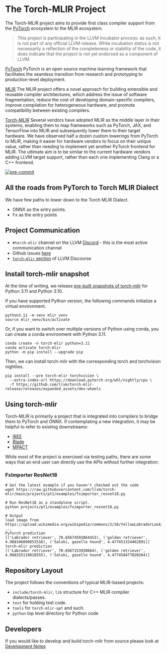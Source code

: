 # The Torch-MLIR Project

The Torch-MLIR project aims to provide first class compiler support from the [PyTorch](https://pytorch.org) ecosystem to the MLIR ecosystem.

> This project is participating in the LLVM Incubator process: as such, it is
not part of any official LLVM release.  While incubation status is not
necessarily a reflection of the completeness or stability of the code, it
does indicate that the project is not yet endorsed as a component of LLVM.

[PyTorch](https://pytorch.org)
PyTorch is an open source machine learning framework that facilitates the seamless transition from research and prototyping to production-level deployment.

[MLIR](https://mlir.llvm.org)
The MLIR project offers a novel approach for building extensible and reusable compiler architectures, which address the issue of software fragmentation, reduce the cost of developing domain-specific compilers, improve compilation for heterogeneous hardware, and promote compatibility between existing compilers.

[Torch-MLIR](https://github.com/llvm/torch-mlir)
Several vendors have adopted MLIR as the middle layer in their systems, enabling them to map frameworks such as PyTorch, JAX, and TensorFlow into MLIR and subsequently lower them to their target hardware. We have observed half a dozen custom lowerings from PyTorch to MLIR, making it easier for hardware vendors to focus on their unique value, rather than needing to implement yet another PyTorch frontend for MLIR. The ultimate aim is to be similar to the current hardware vendors adding LLVM target support, rather than each one implementing Clang or a C++ frontend.

[![pre-commit](https://img.shields.io/badge/pre--commit-enabled-brightgreen?logo=pre-commit)](https://github.com/pre-commit/pre-commit)

## All the roads from PyTorch to Torch MLIR Dialect

We have few paths to lower down to the Torch MLIR Dialect.
 - ONNX as the entry points.
 - Fx as the entry points

## Project Communication

- `#torch-mlir` channel on the LLVM [Discord](https://discord.gg/xS7Z362) - this is the most active communication channel
- Github issues [here](https://github.com/llvm/torch-mlir/issues)
- [`torch-mlir` section](https://llvm.discourse.group/c/projects-that-want-to-become-official-llvm-projects/torch-mlir/41) of LLVM Discourse

## Install torch-mlir snapshot

At the time of writing, we release [pre-built snapshots of torch-mlir](https://github.com/llvm/torch-mlir-release) for Python 3.11 and Python 3.10.

If you have supported Python version, the following commands initialize a virtual environment.
```shell
python3.11 -m venv mlir_venv
source mlir_venv/bin/activate
```

Or, if you want to switch over multiple versions of Python using conda, you can create a conda environment with Python 3.11.
```shell
conda create -n torch-mlir python=3.11
conda activate torch-mlir
python -m pip install --upgrade pip
```

Then, we can install torch-mlir with the corresponding torch and torchvision nightlies.
```
pip install --pre torch-mlir torchvision \
  --extra-index-url https://download.pytorch.org/whl/nightly/cpu \
  -f https://github.com/llvm/torch-mlir-release/releases/expanded_assets/dev-wheels
```

## Using torch-mlir

Torch-MLIR is primarily a project that is integrated into compilers to bridge them to PyTorch and ONNX. If contemplating a new integration, it may be helpful to refer to existing downstreams:

* [IREE](https://github.com/iree-org/iree.git)
* [Blade](https://github.com/alibaba/BladeDISC)
* [MPACT](https://github.com/MPACT-ORG/mpact-compiler)

While most of the project is exercised via testing paths, there are some ways that an end user can directly use the APIs without further integration:

### FxImporter ResNet18
```shell
# Get the latest example if you haven't checked out the code
wget https://raw.githubusercontent.com/llvm/torch-mlir/main/projects/pt1/examples/fximporter_resnet18.py

# Run ResNet18 as a standalone script.
python projects/pt1/examples/fximporter_resnet18.py

# Output
load image from https://upload.wikimedia.org/wikipedia/commons/2/26/YellowLabradorLooking_new.jpg
...
PyTorch prediction
[('Labrador retriever', 70.65674591064453), ('golden retriever', 4.988346099853516), ('Saluki, gazelle hound', 4.477451324462891)]
torch-mlir prediction
[('Labrador retriever', 70.6567153930664), ('golden retriever', 4.988325119018555), ('Saluki, gazelle hound', 4.477458477020264)]
```

## Repository Layout

The project follows the conventions of typical MLIR-based projects:

* `include/torch-mlir`, `lib` structure for C++ MLIR compiler dialects/passes.
* `test` for holding test code.
* `tools` for `torch-mlir-opt` and such.
* `python` top level directory for Python code

## Developers
If you would like to develop and build torch-mlir from source please look at [Development Notes](docs/development.md)
